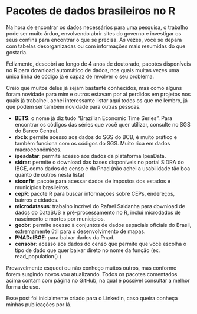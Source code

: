 # Pacotes de dados brasileiros no R

Na hora de encontrar os dados necessários para uma pesquisa, o trabalho pode ser muito árduo, envolvendo abrir sites do governo e investigar os seus confins para encontrar o que se precisa. Às vezes, você se depara com tabelas desorganizadas ou com informações mais resumidas do que gostaria.

Felizmente, descobri ao longo de 4 anos de doutorado, pacotes disponíveis no R para download automático de dados, nos quais muitas vezes uma única linha de código já é capaz de revolver o seu problema.

Creio que muitos deles já sejam bastante conhecidos, mas como alguns foram novidade para mim e outros estavam por aí perdidos em projetos nos quais já trabalhei, achei interessante listar aqui todos os que me lembro, já que podem ser também novidade para outras pessoas.
- **BETS**: o nome já diz tudo “Brazilian Economic Time Series”. Para encontrar os códigos das séries que você quer utilizar, consulte no SGS do Banco Central.
- **rbcb**: permite acesso aos dados do SGS do BCB, é muito prático e também funciona com os códigos do SGS. Muito rica em dados macroeconômicos.
- **ipeadatar**: permite acesso aos dados da plataforma IpeaData.
- **sidrar**: permite o download das bases disponíveis no portal SIDRA do IBGE, como dados do censo e da Pnad (não achei a usabilidade tão boa quanto de outros nesta lista)
- **siconfir**: pacote para acessar dados de impostos dos estados e municípios brasileiros.
- **cepR**: pacote R para buscar informações sobre CEPs, endereços, bairros e cidades.
- **microdatasus**: trabalho incrível do Rafael Saldanha para download de dados do DataSUS e pré-processamento no R, inclui microdados de nascimento e mortes por municípios.
- **geobr**: permite acesso à conjuntos de dados espaciais oficiais do Brasil, extremamente útil para o desenvolvimento de mapas.
- **PNADcIBGE**: para baixar dados da Pnad.
- **censobr**: acesso aos dados do censo que permite que você escolha o tipo de dado que quer baixar direto no nome da função (ex. read_population() ) 

Provavelmente esqueci ou não conheço muitos outros, mas conforme forem surgindo novos vou atualizando. Todos os pacotes comentados acima contam com página no GitHub, na qual é possível consultar a melhor forma de uso.

Esse post foi inicialmente criado para o LinkedIn, caso queira conheça minhas publicações por lá.
